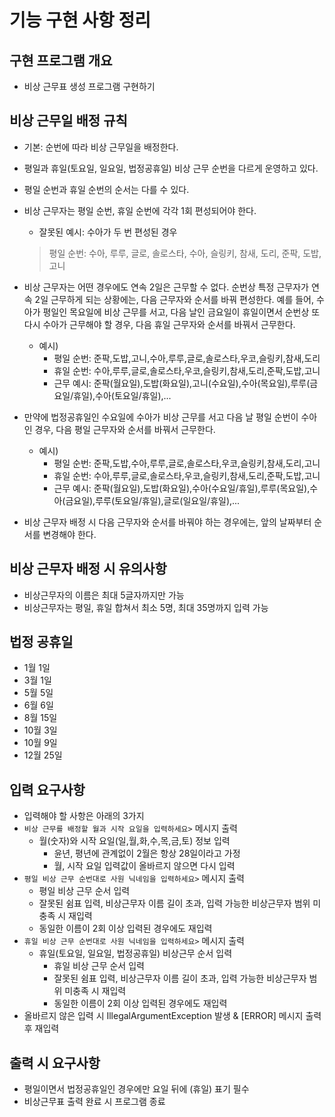 # 기능 구현 사항 정리

## 구현 프로그램 개요
* 비상 근무표 생성 프로그램 구현하기

## 비상 근무일 배정 규칙
* 기본: 순번에 따라 비상 근무일을 배정한다.
* 평일과 휴일(토요일, 일요일, 법정공휴일) 비상 근무 순번을 다르게 운영하고 있다.
* 평일 순번과 휴일 순번의 순서는 다를 수 있다.

* 비상 근무자는 평일 순번, 휴일 순번에 각각 1회 편성되어야 한다.
  * 잘못된 예시: 수아가 두 번 편성된 경우
  >평일 순번: 수아, 루루, 글로, 솔로스타, 수아, 슬링키, 참새, 도리, 준팍, 도밥, 고니
  
* 비상 근무자는 어떤 경우에도 연속 2일은 근무할 수 없다.
  순번상 특정 근무자가 연속 2일 근무하게 되는 상황에는, 다음 근무자와 순서를 바꿔 편성한다.
  예를 들어, 수아가 평일인 목요일에 비상 근무를 서고, 다음 날인 금요일이 휴일이면서 순번상 또다시 수아가 근무해야 할 경우,
  다음 휴일 근무자와 순서를 바꿔서 근무한다.
  * 예시)
    * 평일 순번: 준팍,도밥,고니,수아,루루,글로,솔로스타,우코,슬링키,참새,도리
    * 휴일 순번: 수아,루루,글로,솔로스타,우코,슬링키,참새,도리,준팍,도밥,고니
    * 근무 예시: 준팍(월요일),도밥(화요일),고니(수요일),수아(목요일),루루(금요일/휴일),수아(토요일/휴일),...

* 만약에 법정공휴일인 수요일에 수아가 비상 근무를 서고 다음 날 평일 순번이 수아인 경우, 다음 평일 근무자와 순서를 바꿔서 근무한다.
  * 예시)
    * 평일 순번: 준팍,도밥,수아,루루,글로,솔로스타,우코,슬링키,참새,도리,고니
    * 휴일 순번: 수아,루루,글로,솔로스타,우코,슬링키,참새,도리,준팍,도밥,고니
    * 근무 예시: 준팍(월요일),도밥(화요일),수아(수요일/휴일),루루(목요일),수아(금요일),루루(토요일/휴일),글로(일요일/휴일),...

* 비상 근무자 배정 시 다음 근무자와 순서를 바꿔야 하는 경우에는, 앞의 날짜부터 순서를 변경해야 한다.

## 비상 근무자 배정 시 유의사항
* 비상근무자의 이름은 최대 5글자까지만 가능
* 비상근무자는 평일, 휴일 합쳐서 최소 5명, 최대 35명까지 입력 가능

## 법정 공휴일
* 1월 1일
* 3월 1일
* 5월 5일
* 6월 6일
* 8월 15일
* 10월 3일
* 10월 9일
* 12월 25일

## 입력 요구사항
* 입력해야 할 사항은 아래의 3가지
* `비상 근무를 배정할 월과 시작 요일을 입력하세요>` 메시지 출력
  * 월(숫자)와 시작 요일(일,월,화,수,목,금,토) 정보 입력
    * 윤년, 평년에 관계없이 2월은 항상 28일이라고 가정
    * 월, 시작 요일 입력값이 올바르지 않으면 다시 입력
* `평일 비상 근무 순번대로 사원 닉네임을 입력하세요>` 메시지 출력
  * 평일 비상 근무 순서 입력
  * 잘못된 쉼표 입력, 비상근무자 이름 길이 초과, 입력 가능한 비상근무자 범위 미충족 시 재입력
  * 동일한 이름이 2회 이상 입력된 경우에도 재입력
* `휴일 비상 근무 순번대로 사원 닉네임을 입력하세요>` 메시지 출력
  * 휴일(토요일, 일요일, 법정공휴일) 비상근무 순서 입력
    * 휴일 비상 근무 순서 입력
    * 잘못된 쉼표 입력, 비상근무자 이름 길이 초과, 입력 가능한 비상근무자 범위 미충족 시 재입력
    * 동일한 이름이 2회 이상 입력된 경우에도 재입력
* 올바르지 않은 입력 시 IllegalArgumentException 발생 & [ERROR] 메시지 출력 후 재입력

## 출력 시 요구사항
* 평일이면서 법정공휴일인 경우에만 요일 뒤에 (휴일) 표기 필수
* 비상근무표 출력 완료 시 프로그램 종료